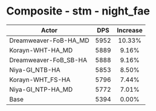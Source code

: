 # Composite - stm - night_fae
| Actor | DPS | Increase |
|---|:---:|:---:|
|Dreamweaver-FoB-HA_MD|5952|10.33%|
|Korayn-WHT-HA_MD|5889|9.16%|
|Dreamweaver-FoB_SB-HA|5888|9.16%|
|Niya-GI_NTB-HA|5853|8.50%|
|Korayn-WHT_FS-HA|5796|7.44%|
|Niya-GI_NTP-HA_MD|5772|7.01%|
|Base|5394|0.00%|

